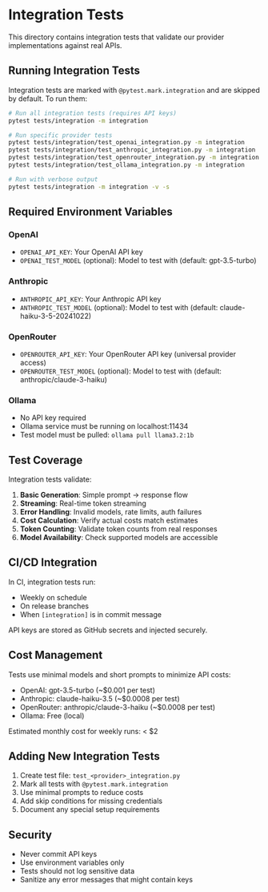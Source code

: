# Integration Tests

This directory contains integration tests that validate our provider implementations against real APIs.

## Running Integration Tests

Integration tests are marked with `@pytest.mark.integration` and are skipped by default. To run them:

```bash
# Run all integration tests (requires API keys)
pytest tests/integration -m integration

# Run specific provider tests
pytest tests/integration/test_openai_integration.py -m integration
pytest tests/integration/test_anthropic_integration.py -m integration
pytest tests/integration/test_openrouter_integration.py -m integration
pytest tests/integration/test_ollama_integration.py -m integration

# Run with verbose output
pytest tests/integration -m integration -v -s
```

## Required Environment Variables

### OpenAI
- `OPENAI_API_KEY`: Your OpenAI API key
- `OPENAI_TEST_MODEL` (optional): Model to test with (default: gpt-3.5-turbo)

### Anthropic
- `ANTHROPIC_API_KEY`: Your Anthropic API key
- `ANTHROPIC_TEST_MODEL` (optional): Model to test with (default: claude-haiku-3-5-20241022)

### OpenRouter
- `OPENROUTER_API_KEY`: Your OpenRouter API key (universal provider access)
- `OPENROUTER_TEST_MODEL` (optional): Model to test with (default: anthropic/claude-3-haiku)

### Ollama
- No API key required
- Ollama service must be running on localhost:11434
- Test model must be pulled: `ollama pull llama3.2:1b`

## Test Coverage

Integration tests validate:
1. **Basic Generation**: Simple prompt → response flow
2. **Streaming**: Real-time token streaming
3. **Error Handling**: Invalid models, rate limits, auth failures
4. **Cost Calculation**: Verify actual costs match estimates
5. **Token Counting**: Validate token counts from real responses
6. **Model Availability**: Check supported models are accessible

## CI/CD Integration

In CI, integration tests run:
- Weekly on schedule
- On release branches
- When `[integration]` is in commit message

API keys are stored as GitHub secrets and injected securely.

## Cost Management

Tests use minimal models and short prompts to minimize API costs:
- OpenAI: gpt-3.5-turbo (~$0.001 per test)
- Anthropic: claude-haiku-3.5 (~$0.0008 per test)
- OpenRouter: anthropic/claude-3-haiku (~$0.0008 per test)
- Ollama: Free (local)

Estimated monthly cost for weekly runs: < $2

## Adding New Integration Tests

1. Create test file: `test_<provider>_integration.py`
2. Mark all tests with `@pytest.mark.integration`
3. Use minimal prompts to reduce costs
4. Add skip conditions for missing credentials
5. Document any special setup requirements

## Security

- Never commit API keys
- Use environment variables only
- Tests should not log sensitive data
- Sanitize any error messages that might contain keys